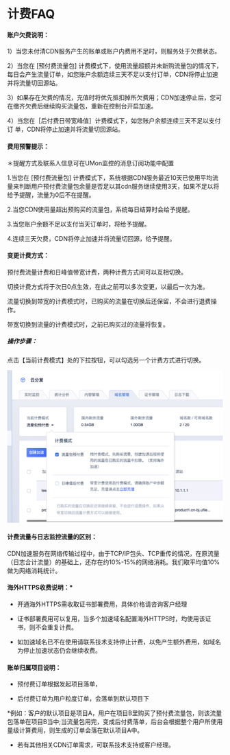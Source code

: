 # 计费FAQ

#### **账户欠费说明：**

1）当您未付清CDN服务产生的账单或账户内费用不足时，则服务处于欠费状态。

2）当您在  [预付费流量包]  计费模式下，使用流量超额并未新购流量包的情况下，每日会产生流量订单，如您账户余额连续三天不足以支付订单，CDN将停止加速并将流量切回源站。

3）如果存在欠费的情况，充值时将优先抵扣掉所欠费用；CDN加速停止后，您可在缴齐欠费后继续购买流量包，重新在控制台开启加速。

4）当您在［后付费日带宽峰值］计费模式下，如您账户余额连续三天不足以支付订 单，CDN将停止加速并将流量切回源站。

#### **费用预警提示：**

<span class="underline">＊提醒方式及联系人信息可在UMon监控的消息订阅功能中配置</span>

1.当您在  [预付费流量包]  计费模式下，系统根据CDN服务最近10天已使用平均流量来判断用户预付费流量包余量是否足以其cdn服务继续使用3天，如果不足以将给予提醒，流量为0后不在提醒。

2.当您CDN使用量超出预购买的流量包，系统每日结算时会给予提醒。

3.当您账户余额不足以支付当天订单时，将给予提醒。

4.连续三天欠费，CDN将停止加速并将流量切回源，给予提醒。

#### 变更计费方式：

预付费流量计费和日峰值带宽计费，两种计费方式间可以互相切换。

切换计费方式将于次日0点生效，在此之前可以多次变更，以最后一次为准。

流量切换到带宽的计费模式时，已购买的流量在切换后还保留，不会进行退费操作。

带宽切换到流量的计费模式时，之前已购买过的流量将恢复。

##### 操作步骤：

点击【当前计费模式】处的下拉按钮，可以勾选另一个计费方式进行切换。

![image-20191205141425049](../images/image-20191205141425049.png)



#### **计费流量与日志监控流量的区别：**

CDN加速服务在网络传输过程中，由于TCP/IP包头、TCP重传的情况，在原流量（日志合计流量）的基础上，还存在约10%-15%的网络消耗。我们取平均值10%做为网络消耗统计。

#### **海外HTTPS收费说明：***

* 开通海外HTTPS需收取证书部署费用，具体价格请咨询客户经理

* 证书部署费用可以复用，当多个加速域名配置海外HTTPS时，均使用该证书，则不会重复计费。

* 如加速域名已不在使用请联系技术支持停止计费，以免产生额外费用，如域名为停止加速状态仍会继续收费。

#### **账单归属项目说明：**

* 预付费订单根据发起项目落单，

* 后付费订单为用户粒度订单，会落单到默认项目下

*例如：客户的默认项目是项目A，用户在项目B里购买了预付费流量包，则该流量包落单在项目B当中;当流量包用完，变成后付费落单，后台会根据整个用户所使用量级计算费用，则生成的订单会落在默认项目A中。

* 若有其他相关CDN订单需求，可联系技术支持或客户经理。
  

